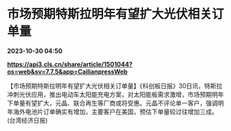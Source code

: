 # 市场预期特斯拉明年有望扩大光伏相关订单量

**2023-10-30 04:50**

**https://api3.cls.cn/share/article/1501044?os=web&sv=7.7.5&app=CailianpressWeb**

【市场预期特斯拉明年有望扩大光伏相关订单量】《科创板日报》30日讯，特斯拉冲刺光伏应用，推出电动车太阳能充电方案，对太阳能板需求激增，市场预期明年下单量有望扩大，元晶、联合再生等厂商或将受惠。元晶不评论单一客户，强调明年海外电池片订单确实有增加，主要客户在美国，预估下单量较过往增加三成。 (台湾经济日报)